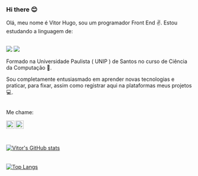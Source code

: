 ### Hi there :blush:

Olá, meu nome é Vitor Hugo, sou um programador Front End :v:. Estou estudando a linguagem de:
<br />
<br />

  <img src="https://img.shields.io/badge/HTML5-E34F26?style=for-the-badge&logo=html5&logoColor=white" />
  <img src="https://img.shields.io/badge/CSS3-1572B6?style=for-the-badge&logo=css3&logoColor=white" />

<br />

Formado na Universidade Paulista ( UNIP ) de Santos no curso de Ciência da Computação :book:.

Sou completamente entusiasmado em aprender novas tecnologias e praticar, para fixar, assim como registrar aqui na plataformas meus projetos :computer:.
<br />
<br />

Me chame:

<a href="https://www.instagram.com/vitorhugo9752/" >
<img align="left" width="22px" src="https://cdn.jsdelivr.net/npm/simple-icons@3.13.0/icons/instagram.svg" alt="Instagram-logo" />
</a>
<a href="https://www.linkedin.com/in/vitor-hugo-1b431b201/" >
<img align="left" width="22px" src="https://cdn.jsdelivr.net/npm/simple-icons@3.13.0/icons/linkedin.svg" alt="Linkedin-logo" />
</a>
<br />
<br />
<br />


[![Vitor's GitHub stats](https://github-readme-stats.vercel.app/api?username=VitorOliveira936&show_icons=true&theme=dark)](https://github.com/anuraghazra/github-readme-stats)
<br />
<br />
<br />
[![Top Langs](https://github-readme-stats.vercel.app/api/top-langs/?username=VitorOliveira936)](https://github.com/anuraghazra/github-readme-stats)

